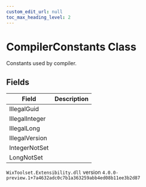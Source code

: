```yaml
---
custom_edit_url: null
toc_max_heading_level: 2
---
```

# CompilerConstants Class
Constants used by compiler.
## Fields
| Field | Description |
| ------ | ----------- |
| IllegalGuid |  |
| IllegalInteger |  |
| IllegalLong |  |
| IllegalVersion |  |
| IntegerNotSet |  |
| LongNotSet |  |
`WixToolset.Extensibility.dll` version `4.0.0-preview.1+7a4632adc0c7b1a363259abb4ed08b11ee3b2d87`
